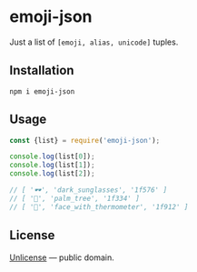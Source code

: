 # emoji-json

Just a list of `[emoji, alias, unicode]` tuples.


## Installation

```
npm i emoji-json
```


## Usage

```js
const {list} = require('emoji-json');

console.log(list[0]);
console.log(list[1]);
console.log(list[2]);

// [ '🕶', 'dark_sunglasses', '1f576' ]
// [ '🌴', 'palm_tree', '1f334' ]
// [ '🤒', 'face_with_thermometer', '1f912' ]
```


## License

[Unlicense](LICENSE) &mdash; public domain.
